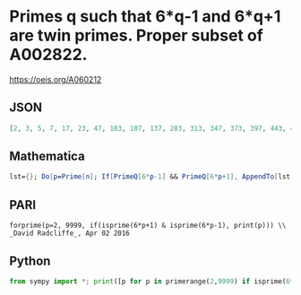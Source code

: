 # Primes q such that 6\*q\-1 and 6\*q\+1 are twin primes\. Proper subset of A002822\.
https://oeis.org/A060212
## JSON
```JSON
[2, 3, 5, 7, 17, 23, 47, 103, 107, 137, 283, 313, 347, 373, 397, 443, 467, 577, 593, 653, 773, 787, 907, 1033, 1117, 1423, 1433, 1613, 1823, 2027, 2063, 2137, 2153, 2203, 2287, 2293, 2333, 2347, 2677, 2903, 3257, 3307, 3407, 3413, 3593, 3623, 3673, 3923]
```
## Mathematica
```Mathematica
lst={}; Do[p=Prime[n]; If[PrimeQ[6*p-1] && PrimeQ[6*p+1], AppendTo[lst,p]], {n,100}]; lst (* _Vladimir Joseph Stephan Orlovsky_, Aug 16 2009 *)
```
## PARI
```PARI
forprime(p=2, 9999, if(isprime(6*p+1) & isprime(6*p-1), print(p))) \\ _David Radcliffe_, Apr 02 2016
```
## Python
```Python
from sympy import *; print([p for p in primerange(2,9999) if isprime(6*p-1) and isprime(6*p+1)]) # _David Radcliffe_, Apr 02 2016
```
